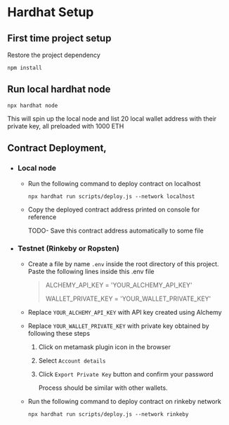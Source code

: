 
# Hardhat Setup

## First time project setup
Restore the project dependency

`npm install`  


## Run local hardhat node 

`npx hardhat node`

This will spin up the local node and list 20 local wallet address with their private key, all preloaded with 1000 ETH
  

 

## Contract Deployment,
- ### Local node  

	- Run the following command to deploy contract on localhost 

		`npx hardhat run scripts/deploy.js --network localhost`  

	- Copy the deployed contract address printed on console for reference

		TODO- Save this contract address automatically to some file

- ### Testnet (Rinkeby or Ropsten)  

	- Create a file by name `.env` inside the root directory of this project. Paste the following lines inside this .env file

		>    ALCHEMY_API_KEY = 'YOUR_ALCHEMY_API_KEY' 
		>    
		>    WALLET_PRIVATE_KEY = 'YOUR_WALLET_PRIVATE_KEY'

	- Replace `YOUR_ALCHEMY_API_KEY` with API key created using Alchemy  

	- Replace `YOUR_WALLET_PRIVATE_KEY` with private key obtained by following these steps

		1. Click on metamask plugin icon in the browser

		2. Select `Account details`

		3. Click `Export Private Key` button and confirm your password

			Process should be similar with other wallets.  

	- Run the following command to deploy contract on rinkeby network 

		`npx hardhat run scripts/deploy.js --network rinkeby`
